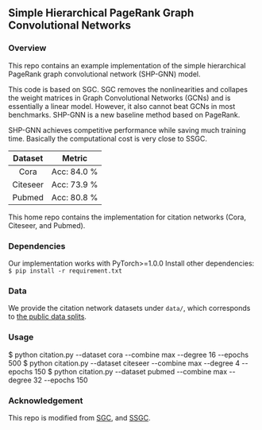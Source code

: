 ## Simple Hierarchical PageRank Graph Convolutional Networks

### Overview
This repo contains an example implementation of the simple hierarchical PageRank graph convolutional network (SHP-GNN) model.

This code is based on SGC. SGC removes the nonlinearities and collapes the weight matrices in Graph Convolutional Networks (GCNs) and is essentially a linear model. However, it also cannot beat GCNs in most benchmarks. SHP-GNN is a new baseline method based on PageRank.

SHP-GNN achieves competitive performance while saving much training time. Basically the computational cost is very close to SSGC.

Dataset | Metric |
:------:|:------:|
Cora    | Acc: 84.0 %     
Citeseer| Acc: 73.9 %     
Pubmed  | Acc: 80.8 %    


This home repo contains the implementation for citation networks (Cora, Citeseer, and Pubmed).

### Dependencies
Our implementation works with PyTorch>=1.0.0 Install other dependencies: `$ pip install -r requirement.txt`

### Data
We provide the citation network datasets under `data/`, which corresponds to [the public data splits](https://github.com/tkipf/gcn/tree/master/gcn/data).

### Usage
$ python citation.py --dataset cora     --combine max --degree 16 --epochs 500
$ python citation.py --dataset citeseer --combine max --degree 4 --epochs 150
$ python citation.py --dataset pubmed   --combine max --degree 32 --epochs 150

### Acknowledgement
This repo is modified from [SGC](https://github.com/Tiiiger/SGC), and [SSGC](https://github.com/allenhaozhu/SSGC).


